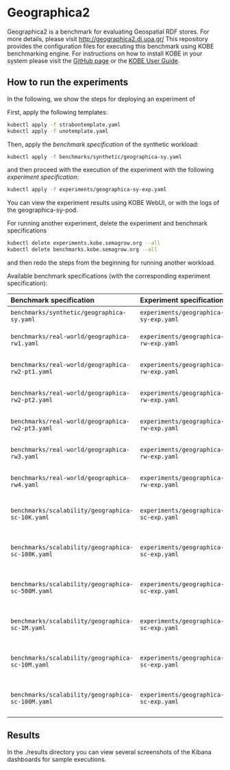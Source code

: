 # Geographica2

Geographica2 is a benchmark for evaluating Geospatial RDF stores.
For more details, please visit http://geographica2.di.uoa.gr/
This repository provides the configuration files for executing
this benchmark using KOBE benchmarking engine.
For instructions on how to install KOBE in your system please visit the
[GitHub page](https://github.com/semagrow/kobe/) or the
[KOBE User Guide](https://semagrow.github.io/kobe/).

## How to run the experiments

In the following, we show the steps for deploying an experiment of 

First, apply the following templates:
```bash
kubectl apply -f strabontemplate.yaml
kubectl apply -f unotemplate.yaml
```

Then, apply the *benchmark specification* of the synthetic workload:
```bash
kubectl apply -f benchmarks/synthetic/geographica-sy.yaml
```
and then proceed with the execution of the experiment with the following *experiment specification*:
```bash
kubectl apply -f experiments/geographica-sy-exp.yaml
```

You can view the experiment results using KOBE WebUI, or with
the logs of the geographica-sy-pod.

For running another experiment, delete the experiment and benchmark specifications
```bash
kubectl delete experiments.kobe.semagrow.org --all
kubectl delete benchmarks.kobe.semagrow.org --all
```
and then redo the steps from the beginning for running another workload.

Available benchmark specifications (with the corresponding experiment specification):

Benchmark specification | Experiment specification  | Description
:-----------------------|:--------------------------|:-----------
`benchmarks/synthetic/geographica-sy.yaml`       | `experiments/geographica-sy-exp.yaml` | Synthetic workload
`benchmarks/real-world/geographica-rw1.yaml`     | `experiments/geographica-rw-exp.yaml` | Real-world workload (part 1)
`benchmarks/real-world/geographica-rw2-pt1.yaml` | `experiments/geographica-rw-exp.yaml` | Real-world workload (part 2)
`benchmarks/real-world/geographica-rw2-pt2.yaml` | `experiments/geographica-rw-exp.yaml` | Real-world workload (part 3)
`benchmarks/real-world/geographica-rw2-pt3.yaml` | `experiments/geographica-rw-exp.yaml` | Real-world workload (part 4)
`benchmarks/real-world/geographica-rw3.yaml`     | `experiments/geographica-rw-exp.yaml` | Real-world workload (part 5)
`benchmarks/real-world/geographica-rw4.yaml`     | `experiments/geographica-rw-exp.yaml` | Real-world workload (part 6)
`benchmarks/scalability/geographica-sc-10K.yaml` | `experiments/geographica-sc-exp.yaml` | Scalability workload (10K dataset)
`benchmarks/scalability/geographica-sc-100K.yaml`| `experiments/geographica-sc-exp.yaml` | Scalability workload (100K dataset)
`benchmarks/scalability/geographica-sc-500M.yaml`| `experiments/geographica-sc-exp.yaml` | Scalability workload (500M dataset)
`benchmarks/scalability/geographica-sc-1M.yaml`  | `experiments/geographica-sc-exp.yaml` | Scalability workload (1M dataset)
`benchmarks/scalability/geographica-sc-10M.yaml` | `experiments/geographica-sc-exp.yaml` | Scalability workload (10M dataset)
`benchmarks/scalability/geographica-sc-100M.yaml`| `experiments/geographica-sc-exp.yaml` | Scalability workload (100M dataset)

## Results

In the ./results directory you can view several screenshots of the Kibana dashboards for sample executions.
